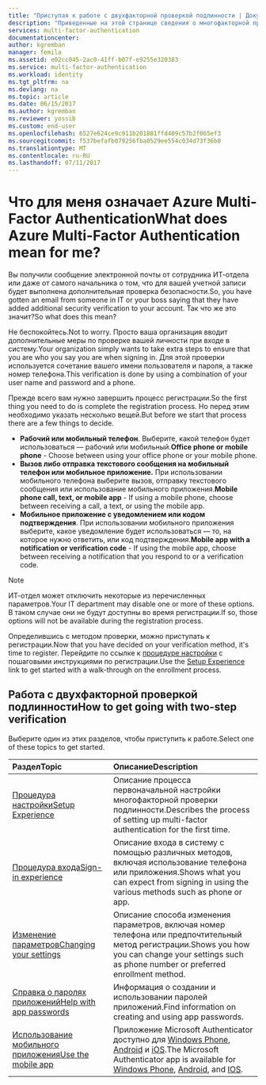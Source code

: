 ```yaml
---
title: "Приступая к работе с двухфакторной проверкой подлинности | Документация Майкрософт"
description: "Приведенные на этой странице сведения о многофакторной проверке подлинности в службе Azure помогут пользователям начать работу с Azure Multi-Factor Authentication."
services: multi-factor-authentication
documentationcenter: 
author: kgremban
manager: femila
ms.assetid: e02cc045-2ac0-41ff-b07f-e9255e320383
ms.service: multi-factor-authentication
ms.workload: identity
ms.tgt_pltfrm: na
ms.devlang: na
ms.topic: article
ms.date: 06/15/2017
ms.author: kgremban
ms.reviewer: yossib
ms.custom: end-user
ms.openlocfilehash: 6527e624ce9c911b201881ffd409c57b2f065ef3
ms.sourcegitcommit: f537befafb079256fba0529ee554c034d73f36b0
ms.translationtype: MT
ms.contentlocale: ru-RU
ms.lasthandoff: 07/11/2017
---
```

# <a name="what-does-azure-multi-factor-authentication-mean-for-me"></a><span data-ttu-id="463e2-103">Что для меня означает Azure Multi-Factor Authentication</span><span class="sxs-lookup"><span data-stu-id="463e2-103">What does Azure Multi-Factor Authentication mean for me?</span></span>
<span data-ttu-id="463e2-104">Вы получили сообщение электронной почты от сотрудника ИТ-отдела или даже от самого начальника о том, что для вашей учетной записи будет выполнена дополнительная проверка безопасности.</span><span class="sxs-lookup"><span data-stu-id="463e2-104">So, you have gotten an email from someone in IT or your boss saying that they have added additional security verification to your account.</span></span>  <span data-ttu-id="463e2-105">Так что же это значит?</span><span class="sxs-lookup"><span data-stu-id="463e2-105">So what does this mean?</span></span>

<span data-ttu-id="463e2-106">Не беспокойтесь.</span><span class="sxs-lookup"><span data-stu-id="463e2-106">Not to worry.</span></span> <span data-ttu-id="463e2-107">Просто ваша организация вводит дополнительные меры по проверке вашей личности при входе в систему.</span><span class="sxs-lookup"><span data-stu-id="463e2-107">Your organization simply wants to take extra steps to ensure that you are who you say you are when signing in.</span></span> <span data-ttu-id="463e2-108">Для этой проверки используется сочетание вашего имени пользователя и пароля, а также номер телефона.</span><span class="sxs-lookup"><span data-stu-id="463e2-108">This verification is done by using a combination of your user name and password and a phone.</span></span>  

<span data-ttu-id="463e2-109">Прежде всего вам нужно завершить процесс регистрации.</span><span class="sxs-lookup"><span data-stu-id="463e2-109">So the first thing you need to do is complete the registration process.</span></span>  <span data-ttu-id="463e2-110">Но перед этим необходимо указать несколько вещей.</span><span class="sxs-lookup"><span data-stu-id="463e2-110">But before we start that process there are a few things to decide.</span></span>

* <span data-ttu-id="463e2-111">**Рабочий или мобильный телефон**. Выберите, какой телефон будет использоваться — рабочий или мобильный.</span><span class="sxs-lookup"><span data-stu-id="463e2-111">**Office phone or mobile phone** - Choose between using your office phone or your mobile phone.</span></span>
* <span data-ttu-id="463e2-112">**Вызов либо отправка текстового сообщения на мобильный телефон или мобильное приложение.** При использовании мобильного телефона выберите вызов, отправку текстового сообщения или использование мобильного приложения.</span><span class="sxs-lookup"><span data-stu-id="463e2-112">**Mobile phone call, text, or mobile app** - If using a mobile phone, choose between receiving a call, a text, or using the mobile app.</span></span>
* <span data-ttu-id="463e2-113">**Мобильное приложение с уведомлением или кодом подтверждения**. При использовании мобильного приложения выберите, какое уведомление будет использоваться — то, на которое нужно ответить, или код подтверждения.</span><span class="sxs-lookup"><span data-stu-id="463e2-113">**Mobile app with a notification or verification code** - If using the mobile app, choose between receiving a notification that you respond to or a verification code.</span></span>

> [!NOTE]
> <span data-ttu-id="463e2-114">ИТ-отдел может отключить некоторые из перечисленных параметров.</span><span class="sxs-lookup"><span data-stu-id="463e2-114">Your IT department may disable one or more of these options.</span></span>  <span data-ttu-id="463e2-115">В таком случае они не будут доступны во время регистрации.</span><span class="sxs-lookup"><span data-stu-id="463e2-115">If so, those options will not be available during the registration process.</span></span>  

<span data-ttu-id="463e2-116">Определившись с методом проверки, можно приступать к регистрации.</span><span class="sxs-lookup"><span data-stu-id="463e2-116">Now that you have decided on your verification method, it's time to register.</span></span> <span data-ttu-id="463e2-117">Перейдите по ссылке к [процедуре настройки](multi-factor-authentication-end-user-first-time.md) с пошаговыми инструкциями по регистрации.</span><span class="sxs-lookup"><span data-stu-id="463e2-117">Use the [Setup Experience](multi-factor-authentication-end-user-first-time.md) link to get started with a walk-through on the enrollment process.</span></span>

## <a name="how-to-get-going-with-two-step-verification"></a><span data-ttu-id="463e2-118">Работа с двухфакторной проверкой подлинности</span><span class="sxs-lookup"><span data-stu-id="463e2-118">How to get going with two-step verification</span></span>
<span data-ttu-id="463e2-119">Выберите один из этих разделов, чтобы приступить к работе.</span><span class="sxs-lookup"><span data-stu-id="463e2-119">Select one of these topics to get started.</span></span>

| <span data-ttu-id="463e2-120">Раздел</span><span class="sxs-lookup"><span data-stu-id="463e2-120">Topic</span></span> | <span data-ttu-id="463e2-121">Описание</span><span class="sxs-lookup"><span data-stu-id="463e2-121">Description</span></span> |
|:--- |:--- |
| [<span data-ttu-id="463e2-122">Процедура настройки</span><span class="sxs-lookup"><span data-stu-id="463e2-122">Setup Experience</span></span>](multi-factor-authentication-end-user-first-time.md) |<span data-ttu-id="463e2-123">Описание процесса первоначальной настройки многофакторной проверки подлинности.</span><span class="sxs-lookup"><span data-stu-id="463e2-123">Describes the process of setting up multi-factor authentication for the first time.</span></span> |
| [<span data-ttu-id="463e2-124">Процедура входа</span><span class="sxs-lookup"><span data-stu-id="463e2-124">Sign-in experience</span></span>](multi-factor-authentication-end-user-signin.md) |<span data-ttu-id="463e2-125">Описание входа в систему с помощью различных методов, включая использование телефона или приложения.</span><span class="sxs-lookup"><span data-stu-id="463e2-125">Shows what you can expect from signing in using the various methods such as phone or app.</span></span> |
| [<span data-ttu-id="463e2-126">Изменение параметров</span><span class="sxs-lookup"><span data-stu-id="463e2-126">Changing your settings</span></span>](multi-factor-authentication-end-user-manage-settings.md) |<span data-ttu-id="463e2-127">Описание способа изменения параметров, включая номер телефона или предпочтительный метод регистрации.</span><span class="sxs-lookup"><span data-stu-id="463e2-127">Shows you how you can change your settings such as phone number or preferred enrollment method.</span></span> |
| [<span data-ttu-id="463e2-128">Справка о паролях приложений</span><span class="sxs-lookup"><span data-stu-id="463e2-128">Help with app passwords</span></span>](multi-factor-authentication-end-user-app-passwords.md) |<span data-ttu-id="463e2-129">Информация о создании и использовании паролей приложений.</span><span class="sxs-lookup"><span data-stu-id="463e2-129">Find information on creating and using app passwords.</span></span> |
| [<span data-ttu-id="463e2-130">Использование мобильного приложения</span><span class="sxs-lookup"><span data-stu-id="463e2-130">Use the mobile app</span></span>](microsoft-authenticator-app-how-to.md) |<span data-ttu-id="463e2-131">Приложение Microsoft Authenticator доступно для [Windows Phone](http://go.microsoft.com/fwlink/?Linkid=825071), [Android](http://go.microsoft.com/fwlink/?Linkid=825072) и [iOS](http://go.microsoft.com/fwlink/?Linkid=825073).</span><span class="sxs-lookup"><span data-stu-id="463e2-131">The Microsoft Authenticator app is available for [Windows Phone](http://go.microsoft.com/fwlink/?Linkid=825071), [Android](http://go.microsoft.com/fwlink/?Linkid=825072), and [IOS](http://go.microsoft.com/fwlink/?Linkid=825073).</span></span> |

